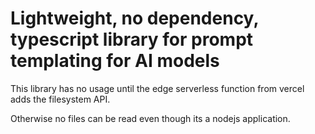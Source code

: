 # Lightweight, no dependency, typescript library for prompt templating for AI models

This library has no usage until the edge serverless function from vercel adds the filesystem API.

Otherwise no files can be read even though its a nodejs application.
